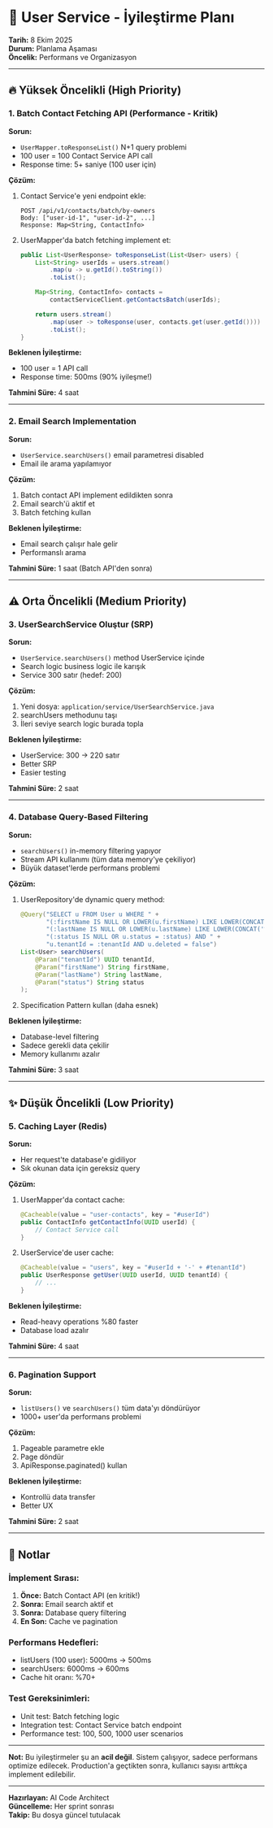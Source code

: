 # 🚀 User Service - İyileştirme Planı

**Tarih:** 8 Ekim 2025  
**Durum:** Planlama Aşaması  
**Öncelik:** Performans ve Organizasyon

---

## 🔥 Yüksek Öncelikli (High Priority)

### 1. Batch Contact Fetching API (Performance - Kritik)

**Sorun:**

- `UserMapper.toResponseList()` N+1 query problemi
- 100 user = 100 Contact Service API call
- Response time: 5+ saniye (100 user için)

**Çözüm:**

1. Contact Service'e yeni endpoint ekle:

   ```
   POST /api/v1/contacts/batch/by-owners
   Body: ["user-id-1", "user-id-2", ...]
   Response: Map<String, ContactInfo>
   ```

2. UserMapper'da batch fetching implement et:

   ```java
   public List<UserResponse> toResponseList(List<User> users) {
       List<String> userIds = users.stream()
           .map(u -> u.getId().toString())
           .toList();

       Map<String, ContactInfo> contacts =
           contactServiceClient.getContactsBatch(userIds);

       return users.stream()
           .map(user -> toResponse(user, contacts.get(user.getId())))
           .toList();
   }
   ```

**Beklenen İyileştirme:**

- 100 user = 1 API call
- Response time: 500ms (90% iyileşme!)

**Tahmini Süre:** 4 saat

---

### 2. Email Search Implementation

**Sorun:**

- `UserService.searchUsers()` email parametresi disabled
- Email ile arama yapılamıyor

**Çözüm:**

1. Batch contact API implement edildikten sonra
2. Email search'ü aktif et
3. Batch fetching kullan

**Beklenen İyileştirme:**

- Email search çalışır hale gelir
- Performanslı arama

**Tahmini Süre:** 1 saat (Batch API'den sonra)

---

## ⚠️ Orta Öncelikli (Medium Priority)

### 3. UserSearchService Oluştur (SRP)

**Sorun:**

- `UserService.searchUsers()` method UserService içinde
- Search logic business logic ile karışık
- Service 300 satır (hedef: 200)

**Çözüm:**

1. Yeni dosya: `application/service/UserSearchService.java`
2. searchUsers methodunu taşı
3. İleri seviye search logic burada topla

**Beklenen İyileştirme:**

- UserService: 300 → 220 satır
- Better SRP
- Easier testing

**Tahmini Süre:** 2 saat

---

### 4. Database Query-Based Filtering

**Sorun:**

- `searchUsers()` in-memory filtering yapıyor
- Stream API kullanımı (tüm data memory'ye çekiliyor)
- Büyük dataset'lerde performans problemi

**Çözüm:**

1. UserRepository'de dynamic query method:

   ```java
   @Query("SELECT u FROM User u WHERE " +
          "(:firstName IS NULL OR LOWER(u.firstName) LIKE LOWER(CONCAT('%', :firstName, '%'))) AND " +
          "(:lastName IS NULL OR LOWER(u.lastName) LIKE LOWER(CONCAT('%', :lastName, '%'))) AND " +
          "(:status IS NULL OR u.status = :status) AND " +
          "u.tenantId = :tenantId AND u.deleted = false")
   List<User> searchUsers(
       @Param("tenantId") UUID tenantId,
       @Param("firstName") String firstName,
       @Param("lastName") String lastName,
       @Param("status") String status
   );
   ```

2. Specification Pattern kullan (daha esnek)

**Beklenen İyileştirme:**

- Database-level filtering
- Sadece gerekli data çekilir
- Memory kullanımı azalır

**Tahmini Süre:** 3 saat

---

## ✨ Düşük Öncelikli (Low Priority)

### 5. Caching Layer (Redis)

**Sorun:**

- Her request'te database'e gidiliyor
- Sık okunan data için gereksiz query

**Çözüm:**

1. UserMapper'da contact cache:

   ```java
   @Cacheable(value = "user-contacts", key = "#userId")
   public ContactInfo getContactInfo(UUID userId) {
       // Contact Service call
   }
   ```

2. UserService'de user cache:
   ```java
   @Cacheable(value = "users", key = "#userId + '-' + #tenantId")
   public UserResponse getUser(UUID userId, UUID tenantId) {
       // ...
   }
   ```

**Beklenen İyileştirme:**

- Read-heavy operations %80 faster
- Database load azalır

**Tahmini Süre:** 4 saat

---

### 6. Pagination Support

**Sorun:**

- `listUsers()` ve `searchUsers()` tüm data'yı döndürüyor
- 1000+ user'da performans problemi

**Çözüm:**

1. Pageable parametre ekle
2. Page<User> döndür
3. ApiResponse.paginated() kullan

**Beklenen İyileştirme:**

- Kontrollü data transfer
- Better UX

**Tahmini Süre:** 2 saat

---

## 📝 Notlar

### İmplement Sırası:

1. **Önce:** Batch Contact API (en kritik!)
2. **Sonra:** Email search aktif et
3. **Sonra:** Database query filtering
4. **En Son:** Cache ve pagination

### Performans Hedefleri:

- listUsers (100 user): 5000ms → 500ms
- searchUsers: 6000ms → 600ms
- Cache hit oranı: %70+

### Test Gereksinimleri:

- Unit test: Batch fetching logic
- Integration test: Contact Service batch endpoint
- Performance test: 100, 500, 1000 user scenarios

---

**Not:** Bu iyileştirmeler şu an **acil değil**. Sistem çalışıyor, sadece performans optimize edilecek. Production'a geçtikten sonra, kullanıcı sayısı arttıkça implement edilebilir.

---

**Hazırlayan:** AI Code Architect  
**Güncelleme:** Her sprint sonrası  
**Takip:** Bu dosya güncel tutulacak
